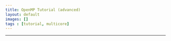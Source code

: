 ```yaml
---
title: OpenMP Tutorial (advanced)
layout: default 
images: [] 
tags : [tutorial, multicore]
--- 
```



***

